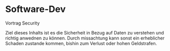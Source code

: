 # Software-Dev
Vortrag Security

Ziel dieses Inhalts ist es die Sicherheit in Bezug auf Daten zu verstehen und richtig anwednen zu können.
Durch missachtung kann sonst ein erheblicher Schaden zustande kommen, bishin zum Verlust oder hohen Geldstrafen. 

